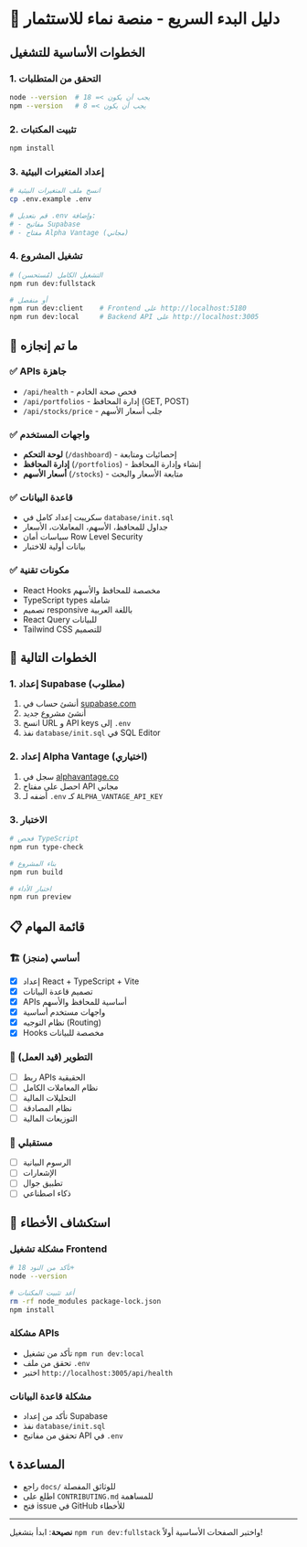 # 🚀 دليل البدء السريع - منصة نماء للاستثمار

## الخطوات الأساسية للتشغيل

### 1. التحقق من المتطلبات
```bash
node --version  # يجب أن يكون >= 18
npm --version   # يجب أن يكون >= 8
```

### 2. تثبيت المكتبات
```bash
npm install
```

### 3. إعداد المتغيرات البيئية
```bash
# انسخ ملف المتغيرات البيئية
cp .env.example .env

# قم بتعديل .env وإضافة:
# - مفاتيح Supabase
# - مفتاح Alpha Vantage (مجاني)
```

### 4. تشغيل المشروع
```bash
# التشغيل الكامل (مُستحسن)
npm run dev:fullstack

# أو منفصل
npm run dev:client    # Frontend على http://localhost:5180
npm run dev:local     # Backend API على http://localhost:3005
```

## 🎯 ما تم إنجازه

### ✅ APIs جاهزة
- `/api/health` - فحص صحة الخادم
- `/api/portfolios` - إدارة المحافظ (GET, POST)
- `/api/stocks/price` - جلب أسعار الأسهم

### ✅ واجهات المستخدم
- **لوحة التحكم** (`/dashboard`) - إحصائيات ومتابعة
- **إدارة المحافظ** (`/portfolios`) - إنشاء وإدارة المحافظ
- **أسعار الأسهم** (`/stocks`) - متابعة الأسعار والبحث

### ✅ قاعدة البيانات
- سكريبت إعداد كامل في `database/init.sql`
- جداول للمحافظ، الأسهم، المعاملات، الأسعار
- سياسات أمان Row Level Security
- بيانات أولية للاختبار

### ✅ مكونات تقنية
- React Hooks مخصصة للمحافظ والأسهم
- TypeScript types شاملة
- تصميم responsive باللغة العربية
- React Query للبيانات
- Tailwind CSS للتصميم

## 🔧 الخطوات التالية

### 1. إعداد Supabase (مطلوب)
1. أنشئ حساب في [supabase.com](https://supabase.com)
2. أنشئ مشروع جديد
3. انسخ URL و API keys إلى `.env`
4. نفذ `database/init.sql` في SQL Editor

### 2. إعداد Alpha Vantage (اختياري)
1. سجل في [alphavantage.co](https://www.alphavantage.co/support/#api-key)
2. احصل على مفتاح API مجاني
3. أضفه لـ `.env` كـ `ALPHA_VANTAGE_API_KEY`

### 3. الاختبار
```bash
# فحص TypeScript
npm run type-check

# بناء المشروع
npm run build

# اختبار الأداء
npm run preview
```

## 📋 قائمة المهام

### 🏗️ أساسي (منجز)
- [x] إعداد React + TypeScript + Vite
- [x] تصميم قاعدة البيانات
- [x] APIs أساسية للمحافظ والأسهم
- [x] واجهات مستخدم أساسية
- [x] نظام التوجيه (Routing)
- [x] Hooks مخصصة للبيانات

### 🚧 التطوير (قيد العمل)
- [ ] ربط APIs الحقيقية
- [ ] نظام المعاملات الكامل
- [ ] التحليلات المالية
- [ ] نظام المصادقة
- [ ] التوزيعات المالية

### 🔮 مستقبلي
- [ ] الرسوم البيانية
- [ ] الإشعارات
- [ ] تطبيق جوال
- [ ] ذكاء اصطناعي

## 🐛 استكشاف الأخطاء

### مشكلة تشغيل Frontend
```bash
# تأكد من النود 18+
node --version

# أعد تثبيت المكتبات
rm -rf node_modules package-lock.json
npm install
```

### مشكلة APIs
- تأكد من تشغيل `npm run dev:local`
- تحقق من ملف `.env`
- اختبر `http://localhost:3005/api/health`

### مشكلة قاعدة البيانات
- تأكد من إعداد Supabase
- نفذ `database/init.sql`
- تحقق من مفاتيح API في `.env`

## 📞 المساعدة
- راجع `docs/` للوثائق المفصلة
- اطلع على `CONTRIBUTING.md` للمساهمة
- فتح issue في GitHub للأخطاء

---
**نصيحة**: ابدأ بتشغيل `npm run dev:fullstack` واختبر الصفحات الأساسية أولاً!
